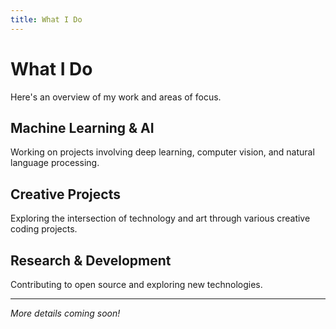 ```yaml
---
title: What I Do
---
```


# What I Do

Here's an overview of my work and areas of focus.

## Machine Learning & AI

Working on projects involving deep learning, computer vision, and natural language processing.

## Creative Projects

Exploring the intersection of technology and art through various creative coding projects.

## Research & Development

Contributing to open source and exploring new technologies.

---

*More details coming soon!*
